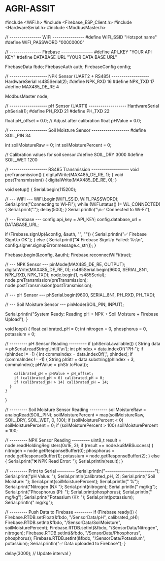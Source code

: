 # AGRI-ASSIT 
#include <WiFi.h>
#include <Firebase_ESP_Client.h>
#include <HardwareSerial.h>
#include <ModbusMaster.h>

// ---------------- WiFi ----------------
#define WIFI_SSID     "Hotspot name"
#define WIFI_PASSWORD "00000000"

// ---------------- Firebase ----------------
#define API_KEY "YOUR API KEY"
#define DATABASE_URL "YOUR DATA BASE URL"

FirebaseData fbdo;
FirebaseAuth auth;
FirebaseConfig config;

// ------------------- NPK Sensor (UART2 + RS485) -------------------
HardwareSerial rs485Serial(2);
#define NPK_RXD 16
#define NPK_TXD 17
#define MAX485_DE_RE 4

ModbusMaster node;

// ------------------- pH Sensor (UART1) -------------------
HardwareSerial phSerial(1);
#define PH_RXD 21
#define PH_TXD 22

float pH_offset = 0.0;   // Adjust after calibration
float pHValue = 0.0;

// ------------------- Soil Moisture Sensor -------------------
#define SOIL_PIN 34

int soilMoistureRaw = 0;
int soilMoisturePercent = 0;

// Calibration values for soil sensor
#define SOIL_DRY  3000
#define SOIL_WET  1200

// ------------------- RS485 Transmission -------------------
void preTransmission() {
  digitalWrite(MAX485_DE_RE, 1);
}
void postTransmission() {
  digitalWrite(MAX485_DE_RE, 0);
}

void setup() {
  Serial.begin(115200);

  // --- WiFi ---
  WiFi.begin(WIFI_SSID, WIFI_PASSWORD);
  Serial.print("Connecting to Wi-Fi");
  while (WiFi.status() != WL_CONNECTED) {
    Serial.print(".");
    delay(500);
  }
  Serial.println("\n✅ Connected to Wi-Fi");

  // --- Firebase ---
  config.api_key = API_KEY;
  config.database_url = DATABASE_URL;

  if (Firebase.signUp(&config, &auth, "", "")) {
    Serial.println("✅ Firebase SignUp OK");
  } else {
    Serial.printf("❌ Firebase SignUp Failed: %s\n", config.signer.signupError.message.c_str());
  }

  Firebase.begin(&config, &auth);
  Firebase.reconnectWiFi(true);

  // --- NPK Sensor ---
  pinMode(MAX485_DE_RE, OUTPUT);
  digitalWrite(MAX485_DE_RE, 0);
  rs485Serial.begin(9600, SERIAL_8N1, NPK_RXD, NPK_TXD);
  node.begin(1, rs485Serial);
  node.preTransmission(preTransmission);
  node.postTransmission(postTransmission);

  // --- pH Sensor ---
  phSerial.begin(9600, SERIAL_8N1, PH_RXD, PH_TXD);

  // --- Soil Moisture Sensor ---
  pinMode(SOIL_PIN, INPUT);

  Serial.println("System Ready: Reading pH + NPK + Soil Moisture + Firebase Upload");
}

void loop() {
  float calibrated_pH = 0;
  int nitrogen = 0, phosphorus = 0, potassium = 0;

  // --------- pH Sensor Reading ---------
  if (phSerial.available()) {
    String data = phSerial.readStringUntil('\n');
    int phIndex = data.indexOf("PH:");
    if (phIndex != -1) {
      int commaIndex = data.indexOf(',', phIndex);
      if (commaIndex != -1) {
        String phStr = data.substring(phIndex + 3, commaIndex);
        pHValue = phStr.toFloat();

        calibrated_pH = pHValue + pH_offset;
        if (calibrated_pH < 0) calibrated_pH = 0;
        if (calibrated_pH > 14) calibrated_pH = 14;
      }
    }
  }

  // --------- Soil Moisture Sensor Reading ---------
  soilMoistureRaw = analogRead(SOIL_PIN);
  soilMoisturePercent = map(soilMoistureRaw, SOIL_DRY, SOIL_WET, 0, 100);
  if (soilMoisturePercent < 0) soilMoisturePercent = 0;
  if (soilMoisturePercent > 100) soilMoisturePercent = 100;

  // --------- NPK Sensor Reading ---------
  uint8_t result = node.readHoldingRegisters(0x1E, 3);
  if (result == node.ku8MBSuccess) {
    nitrogen    = node.getResponseBuffer(0);
    phosphorus  = node.getResponseBuffer(1);
    potassium   = node.getResponseBuffer(2);
  } else {
    Serial.print("❌ NPK Read Error: ");
    Serial.println(result);
  }

  // --------- Print to Serial ---------
  Serial.println("-------------------------");
  Serial.print("pH Value: "); Serial.println(calibrated_pH, 2);
  Serial.print("Soil Moisture: "); Serial.print(soilMoisturePercent); Serial.println(" %");
  Serial.print("Nitrogen (N): "); Serial.print(nitrogen); Serial.println(" mg/kg");
  Serial.print("Phosphorus (P): "); Serial.print(phosphorus); Serial.println(" mg/kg");
  Serial.print("Potassium (K): "); Serial.print(potassium); Serial.println(" mg/kg");

  // --------- Push Data to Firebase ---------
  if (Firebase.ready()) {
    Firebase.RTDB.setFloat(&fbdo, "/SensorData/pH", calibrated_pH);
    Firebase.RTDB.setInt(&fbdo, "/SensorData/SoilMoisture", soilMoisturePercent);
    Firebase.RTDB.setInt(&fbdo, "/SensorData/Nitrogen", nitrogen);
    Firebase.RTDB.setInt(&fbdo, "/SensorData/Phosphorus", phosphorus);
    Firebase.RTDB.setInt(&fbdo, "/SensorData/Potassium", potassium);
    Serial.println("✅ Data uploaded to Firebase");
  }

  delay(3000);  // Update interval
}


